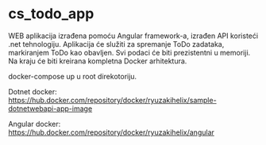 # cs_todo_app
WEB aplikacija izrađena pomoću Angular framework-a, izrađen API koristeći .net tehnologiju. Aplikacija će služiti za spremanje ToDo zadataka, markiranjem ToDo kao obavljen. Svi podaci će biti prezistentni u memoriji. Na kraju će biti kreirana kompletna Docker arhitektura.

docker-compose up u root direkotoriju.

Dotnet docker: https://hub.docker.com/repository/docker/ryuzakihelix/sample-dotnetwebapi-app-image

Angular docker: https://hub.docker.com/repository/docker/ryuzakihelix/angular
